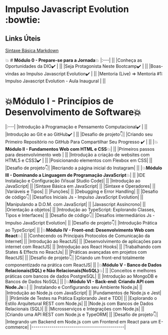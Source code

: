 #  Impulso Javascript Evolution :bowtie:

## Links Úteis
[Sintaxe Básica Markdown](https://www.markdownguide.org/)


:boom: # **Módulo 0 - Prepare-se para a Jornada**:boom:
|:---|
||
|Conheça as Oportunidades da DIO:heavy_check_mark: |
||
|Seja Protagonista Neste Bootcamp:heavy_check_mark: |
||
|Boas-vindas ao Impulso Javascript Evolution:heavy_check_mark: |
||
|Mentoria (Live) => Mentoria #1: Impulso Javascript Evolution - Aula Inaugural |
||
# :boom:**Módulo I - Princípios de Desenvolvimento de Software**:boom:
|:---|
|Introdução à Programação e Pensamento Computacional:heavy_check_mark: |
||
|Introdução ao Git e ao GitHub:heavy_check_mark: |
||
|Desafio de projeto:point_down:|
|Criando seu Primeiro Repositório no GitHub Para Compartilhar Seu Progresso :heavy_check_mark: |
||
|:boom:**Módulo II - Fundamentos Web com HTML e CSS**:boom:|
||
|Primeiros passos para desenvolvimento web |
||
|Introdução a criação de websites com HTML5 e CSS3:heavy_check_mark: |
||
|Posicionando elementos com Flexbox em CSS|
||
|Desafio de projeto:point_down:|
|Recriando a página inicial do Instagram|
||
|:boom:**Módulo III - Dominando a Linguagem de Programação JavaScript**:boom:|
||
|IDE Instalação e Configuração (Visual Studio Code)|
||
|Introdução ao JavaScript|
||
|Sintaxe Básica em JavaScript|
||
|Sintaxe e Operadores|
||
|Variáveis e Tipos|
||
|Funções|
||
|Debugging e Error Handling|
||
|Desafio de código:point_down:|
|Desafios Iniciais Js - Impulso JavaScript Evolution|
||
|Manipulando a D.O.M. com JavaScript|
||
|Javascript Assíncrono|
||
|Orientação a objetos|
||
|Introdução ao TypeScript: Explorando Classes, Tipos e Interfaces|
||
|Desafio de código:point_down:|
|Desafios intermediários Js - Impulso JavaScript Evolution|
||
|Desafio de projeto:point_down:|
|Introdução Prática ao TypeScript|
||
|:boom:**Módulo IV - Front-end: Desenvolvimento Web com React**:boom:|
||
|Conhecendo os Principais Protocolos de Comunicação da Internet|
||
|Introdução ao ReactJS|
||
|Desenvolvimento de aplicações para internet com ReactJS|
||
|Introdução aos React Hooks|
||
|Trabalhando com States & Effects no ReactJs|
||
|Práticas avançadas em projetos com ReactJS|
||
|Desafio de projeto:point_down:|
|Criando um front-end totalmente componentizado na prática com ReactJS|
||
|:boom:**Módulo V - Banco de Dados Relacionais(SQL) e Não Relacionais(NoSQL)**:boom:|
||
|Conceitos e melhores práticas com bancos de dados PostgreSQL|
||
|Introdução ao MongoDB e Bancos de Dados NoSQL|
||
|:boom:**Módulo VI - Back-end: Criando API com Node.Js**:boom:|
||
|Instalando e Configurando seu Ambiente Node.js|
||
|Introdução ao Node.js com JavaScript|
||
|Fundamentos de Node.js e Jest|
||
|Pirâmide de Testes na Prática Explorando Jest e TDD|
||
|Explorando o Estilo Arquitetural REST com Node.js|
||
|Node.js com Bancos de Dados Relacionais (SQL)|
||
|Microsserviços e Integrações com Node.js|
||
|Criando uma API REST com Node.js e TypeORM|
||
|Desafio de projeto:point_down:|
|Integrando um Backend em Node.js com um Frontend em React para um E-commerce|
|----------------------------------------------|